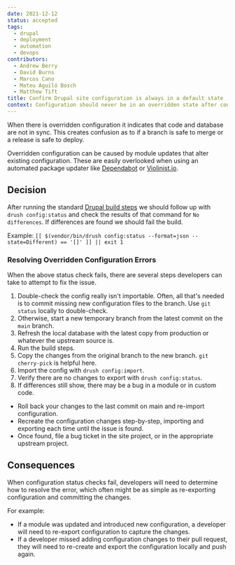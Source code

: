 ```yaml
---
date: 2021-12-12
status: accepted
tags:
  - drupal
  - deployment
  - automation
  - devops
contributors:
  - Andrew Berry
  - David Burns
  - Marcos Cano
  - Mateu Aguiló Bosch
  - Matthew Tift
title: Confirm Drupal site configuration is always in a default state
context: Configuration should never be in an overridden state after configuration import(s) have been completed.
---
```

When there is overridden configuration it indicates that code and database are not in sync. This creates confusion as to if a branch is safe to merge or a release is safe to deploy.

Overridden configuration can be caused by module updates that alter existing configuration. These are easily overlooked when using an automated package updater like [Dependabot](https://dependabot.com/) or [Violinist.io](https://violinist.io).

## Decision

After running the standard [Drupal build steps](/adr/20210924-drupal-build-steps/) we should
follow up with `drush config:status` and check the results of that command for `No differences`. If differences are
found we should fail the build.

Example: `[[ $(vendor/bin/drush config:status --format=json --state=Different) == '[]' ]] || exit 1` 

### Resolving Overridden Configuration Errors

When the above status check fails, there are several steps developers can take to attempt to fix the issue.

1. Double-check the config really isn't importable. Often, all that's needed is to commit missing new configuration files to the branch. Use `git status` locally to double-check.
2. Otherwise, start a new temporary branch from the latest commit on the `main` branch.
3. Refresh the local database with the latest copy from production or whatever the upstream source is.
4. Run the build steps.
5. Copy the changes from the original branch to the new branch. `git cherry-pick` is helpful here.
6. Import the config with `drush config:import`.
7. Verify there are no changes to export with `drush config:status`.
8. If differences still show, there may be a bug in a module or in custom code.
  * Roll back your changes to the last commit on main and re-import configuration.
  * Recreate the configuration changes step-by-step, importing and exporting each time until the issue is found.
  * Once found, file a bug ticket in the site project, or in the appropriate upstream project.

## Consequences

When configuration status checks fail, developers will need to determine how to resolve the error, which often might be as simple as re-exporting configuration and committing the changes.

For example:
  
  - If a module was updated and introduced new configuration, a developer will need to re-export configuration to capture the changes.
  - If a developer missed adding configuration changes to their pull request, they will need to re-create and export the configuration locally and push again.
